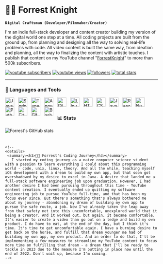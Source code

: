 # 🏄‍♂️ Forrest Knight

**`Digital Craftsman (Developer/Filmmaker/Creator)`**

I'm an indie full-stack developer and content creator building my version of the digital world one step at a time. All coding projects are built from the ground up, from planning and designing all the way to solving real-life problems with code. All video content is built the same way, from ideation and planning, all the way to finalizing the content with artistic touches. I publish that content on my YouTube channel "[ForrestKnight](https://youtube.com/fknight)" to more than 500k subscribers.

<p align="left">

<a href="https://www.youtube.com/c/fknight?sub_confirmation=1"> <img src="https://custom-icon-badges.demolab.com/youtube/channel/subscribers/UC2WHjPDvbE6O328n17ZGcfg?color=%23E05D44&amp;label=SUBSCRIBE&amp;logo=video&amp;logoColor=white&amp;style=for-the-badge&amp;labelColor=CE4630" title="Subscribe to my YouTube channel" alt="youtube subscribers"/></a> <a href="https://www.youtube.com/c/fknight"> <img src="https://custom-icon-badges.demolab.com/youtube/channel/views/UC2WHjPDvbE6O328n17ZGcfg?color=%23E1AD0E&amp;logo=eye&amp;logoColor=white&amp;style=for-the-badge&amp;labelColor=C79600" title="YouTube views" alt="youtube views"/></a> <a href="https://github.com/ForrestKnight?tab=followers"> <img src="https://custom-icon-badges.demolab.com/github/followers/ForrestKnight?color=236ad3&amp;labelColor=1155ba&amp;style=for-the-badge&amp;logo=person-add&amp;label=Follow&amp;logoColor=white" title="Follow me on Github" alt="followers"/></a> <a href="https://github.com/ForrestKnight?tab=repositories&sort=stargazers"> <img src="https://custom-icon-badges.demolab.com/github/stars/ForrestKnight?color=55960c&amp;style=for-the-badge&amp;labelColor=488207&amp;logo=star" title="Total stars on GitHub" alt="total stars"/></a>

</p>

------------------------------------------------------------------------

### 🧰 Languages and Tools

<img src="https://cdn.jsdelivr.net/gh/devicons/devicon/icons/java/java-original.svg" alt="Java" align="left" width="30px" style="padding-right:10px;"/> <img src="https://cdn.jsdelivr.net/gh/devicons/devicon/icons/spring/spring-original.svg" alt="Spring" align="left" width="30px" style="padding-right:10px;"/> <img src="https://cdn.jsdelivr.net/gh/devicons/devicon/icons/typescript/typescript-plain.svg" alt="TypeScript" align="left" width="30px" style="padding-right:10px;"/> <img src="https://cdn.jsdelivr.net/gh/devicons/devicon/icons/angularjs/angularjs-plain.svg" alt="Angular" align="left" width="30px" style="padding-right:10px;"/> <img src="https://cdn.jsdelivr.net/gh/devicons/devicon/icons/git/git-original.svg" alt="Git" align="left" width="30px" style="padding-right:10px;"/> <img src="https://cdn.jsdelivr.net/gh/devicons/devicon/icons/linux/linux-original.svg" alt="Linux" align="left" width="30px" style="padding-right:10px;"/> <img src="https://cdn.jsdelivr.net/gh/devicons/devicon/icons/html5/html5-plain.svg" alt="HTML" align="left" width="30px" style="padding-right:10px;"/> <img src="https://cdn.jsdelivr.net/gh/devicons/devicon/icons/css3/css3-plain.svg" alt="CSS" align="left" width="30px" style="padding-right:10px;"/> <img src="https://cdn.jsdelivr.net/gh/devicons/devicon/icons/javascript/javascript-plain.svg" alt="JavaScript" align="left" width="30px" style="padding-right:10px;"/> <img src="https://cdn.jsdelivr.net/gh/devicons/devicon/icons/react/react-original.svg" alt="React" align="left" width="30px" style="padding-right:10px;"/> <img src="https://cdn.jsdelivr.net/gh/devicons/devicon/icons/nodejs/nodejs-original.svg" alt="NodeJS" align="left" width="30px" style="padding-right:10px;"/> <img src="https://cdn.jsdelivr.net/gh/devicons/devicon/icons/python/python-plain.svg" alt="Python" align="left" width="30px" style="padding-right:10px;"/> <img src="https://cdn.jsdelivr.net/gh/devicons/devicon/icons/cplusplus/cplusplus-line.svg" alt="C++" align="left" width="30px" style="padding-right:10px;"/> <img src="https://cdn.jsdelivr.net/gh/devicons/devicon/icons/github/github-original.svg" alt="GitHub" align="left" width="30px" style="padding-right:10px;"/> <img src="https://cdn.jsdelivr.net/gh/devicons/devicon/icons/bash/bash-original.svg" alt="Bash" align="left" width="30px" style="padding-right:10px;"/> <br />

# 

### 📊 Stats

![Forrest's GitHub stats](https://github-readme-stats.vercel.app/api?username=forrestknight&show_icons=true&theme=gruvbox)

<!-- ![GitHub Streak](https://streak-stats.demolab.com?user=ForrestKnight&theme=gruvbox&border_radius=4.5) -->

# 

```{=html}
<!--
<details>
 <summary><h3>👨‍💻 Forrest's Coding Journey</h3></summary>
   I started my coding journey as a naive computer science student with a passion to learn everything I could about this programming world - code, unix, linux, theory. And all the while, teaching myself iOS development with a dream to build my own app, but that soon got overshadowed by my desire to excel in Java. A desire that landed me a full-stack software engineering job upon graduation. However, I had another desire I had been pursuing throughout this time - YouTube content creation. I eventually ended up quitting my software engineering job to pursue YouTube full-time, and that has been my focus ever since. But there's something that's always bothered me about my journey - abandoning my dream of building my own app to pursue the safe route, a job. Now I've already taken the leap away from that safety net into this uncomfortable, unexplored world that it being a creator. And it worked out, but again, it became comfortable. It's easier to create a video than go out on a ledge and build my own product. I do have to eat, at the end of the day, but I think it's time. It's time to get uncomfortable again. I have a burning desire to get back on the horse, and fulfill that dream younger me had of building my own app, my own product. And in order to do that, I'll be implmementing a few measures to streamline my YouTube content to focus more time on fulfilling that dream - a dream that I'll be ready to tackle in 2023 due to the measure I'm putting in place now until the end of 2022. Don't wait up, because I'm coming.
-->
```
